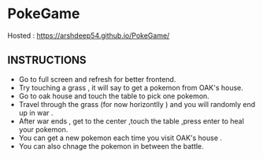 # PokeGame

Hosted : https://arshdeep54.github.io/PokeGame/

## INSTRUCTIONS

- Go to full screen and refresh for better frontend.
- Try touching a grass , it will say to get a pokemon from OAK's house.
- Go to oak house and touch the table to pick one pokemon.
- Travel through the grass (for now horizontlly ) and you will randomly end up in war .
- After war ends , get to the center ,touch the table ,press enter to heal your pokemon.
- You can get a new pokemon each time you visit OAK's house .
- You can also chnage the pokemon in between the battle.
